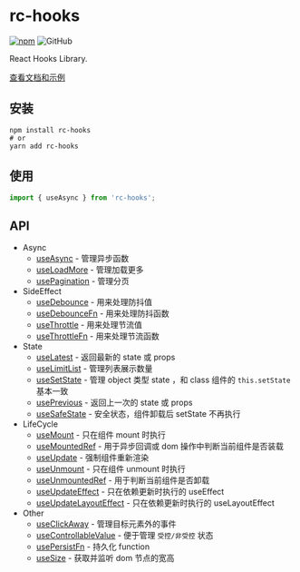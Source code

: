 # rc-hooks

[![npm][npm]][npm-url] ![GitHub](https://img.shields.io/github/license/doly-dev/rc-hooks.svg)

React Hooks Library.

[查看文档和示例][site]

## 安装

```shell
npm install rc-hooks
# or
yarn add rc-hooks
```

## 使用

```javascript
import { useAsync } from 'rc-hooks';
```

## API

- Async
  - [useAsync] - 管理异步函数
  - [useLoadMore] - 管理加载更多
  - [usePagination] - 管理分页
- SideEffect
  - [useDebounce] - 用来处理防抖值
  - [useDebounceFn] - 用来处理防抖函数
  - [useThrottle] - 用来处理节流值
  - [useThrottleFn] - 用来处理节流函数
- State
  - [useLatest] - 返回最新的 state 或 props
  - [useLimitList] - 管理列表展示数量
  - [useSetState] - 管理 object 类型 state ，和 class 组件的 `this.setState` 基本一致
  - [usePrevious] - 返回上一次的 state 或 props
  - [useSafeState] - 安全状态，组件卸载后 setState 不再执行
- LifeCycle
  - [useMount] - 只在组件 mount 时执行
  - [useMountedRef] - 用于异步回调或 dom 操作中判断当前组件是否装载
  - [useUpdate] - 强制组件重新渲染
  - [useUnmount] - 只在组件 unmount 时执行
  - [useUnmountedRef] - 用于判断当前组件是否卸载
  - [useUpdateEffect] - 只在依赖更新时执行的 useEffect
  - [useUpdateLayoutEffect] - 只在依赖更新时执行的 useLayoutEffect
- Other
  - [useClickAway] - 管理目标元素外的事件
  - [useControllableValue] - 便于管理 `受控/非受控` 状态
  - [usePersistFn] - 持久化 function
  - [useSize] - 获取并监听 dom 节点的宽高

[site]: https://doly-dev.github.io/rc-hooks/latest/index.html
[useasync]: https://doly-dev.github.io/rc-hooks/latest/index.html#/async/use-async
[useloadmore]: https://doly-dev.github.io/rc-hooks/latest/index.html#/async/use-load-more
[usepagination]: https://doly-dev.github.io/rc-hooks/latest/index.html#/async/use-pagination
[usedebounce]: https://doly-dev.github.io/rc-hooks/latest/index.html#/side-effect/use-debounce
[usethrottle]: https://doly-dev.github.io/rc-hooks/latest/index.html#/side-effect/use-throttle
[usedebouncefn]: https://doly-dev.github.io/rc-hooks/latest/index.html#/side-effect/use-debounce-fn
[usethrottlefn]: https://doly-dev.github.io/rc-hooks/latest/index.html#/side-effect/use-throttle-fn
[usesetstate]: https://doly-dev.github.io/rc-hooks/latest/index.html#/state/use-set-state
[useprevious]: https://doly-dev.github.io/rc-hooks/latest/index.html#/state/use-previous
[usesafestate]: https://doly-dev.github.io/rc-hooks/latest/index.html#/state/use-safe-state
[uselatest]: https://doly-dev.github.io/rc-hooks/latest/index.html#/state/use-latest
[uselimitlist]: https://doly-dev.github.io/rc-hooks/latest/index.html#/state/use-limit-list
[usemount]: https://doly-dev.github.io/rc-hooks/latest/index.html#/life-cycle/use-mount
[usemountedref]: https://doly-dev.github.io/rc-hooks/latest/index.html#/life-cycle/use-mounted-ref
[useupdate]: https://doly-dev.github.io/rc-hooks/latest/index.html#/life-cycle/use-update
[useunmount]: https://doly-dev.github.io/rc-hooks/latest/index.html#/life-cycle/use-unmount
[useunmountedref]: https://doly-dev.github.io/rc-hooks/latest/index.html#/life-cycle/use-unmounted-ref
[useupdateeffect]: https://doly-dev.github.io/rc-hooks/latest/index.html#/life-cycle/use-update-effect
[useupdatelayouteffect]: https://doly-dev.github.io/rc-hooks/latest/index.html#/life-cycle/use-update-layout-effect
[usepersistfn]: https://doly-dev.github.io/rc-hooks/latest/index.html#/other/use-persist-fn
[useclickaway]: https://doly-dev.github.io/rc-hooks/latest/index.html#/other/use-click-away
[usesize]: https://doly-dev.github.io/rc-hooks/latest/index.html#/other/use-size
[usecontrollablevalue]: https://doly-dev.github.io/rc-hooks/latest/index.html#/other/use-controllable-value
[npm]: https://img.shields.io/npm/v/rc-hooks.svg
[npm-url]: https://npmjs.com/package/rc-hooks
